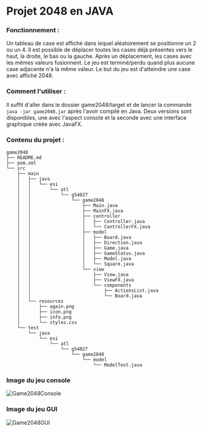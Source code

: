 # Projet 2048 en JAVA

### Fonctionnement :
Un tableau de case est affiché dans lequel aléatoirement se positionne un 2 ou un 4. Il est possible de déplacer toutes les cases déjà présentes vers le haut, la droite, le bas ou la gauche. Après un déplacement, les cases avec les mêmes valeurs fusionnent. Le jeu est terminé/perdu quand plus aucune case adjacente n'a la même valeur. Le but du jeu est d'atteindre une case avec affiché 2048. 

### Comment l'utiliser :
Il suffit d'aller dans le dossier game2048/target et de lancer la commande `java -jar game2048.jar` après l'avoir compilé en Java. Deux versions sont disponibles, une avec l'aspect console et la seconde avec une interface graphique créée avec JavaFX.

### Contenu du projet :
```
game2048
├── README.md
├── pom.xml
└── src
    ├── main
    │   ├── java
    │   │   └── esi
    │   │       └── atl
    │   │           └── g54027
    │   │               └── game2048
    │   │                   ├── Main.java
    │   │                   ├── MainFX.java
    │   │                   ├── controller
    │   │                   │   ├── Controller.java
    │   │                   │   └── ControllerFX.java
    │   │                   ├── model
    │   │                   │   ├── Board.java
    │   │                   │   ├── Direction.java
    │   │                   │   ├── Game.java
    │   │                   │   ├── GameStatus.java
    │   │                   │   ├── Model.java
    │   │                   │   └── Square.java
    │   │                   └── view
    │   │                       ├── View.java
    │   │                       ├── ViewFX.java
    │   │                       └── components
    │   │                           ├── ActionsList.java
    │   │                           └── Board.java
    │   └── resources
    │       ├── again.png
    │       ├── icon.png
    │       ├── info.png
    │       └── styles.css
    └── test
        └── java
            └── esi
                └── atl
                    └── g54027
                        └── game2048
                            └── model
                                └── ModelTest.java
```
###  Image du jeu console ###
![Game2048Console](https://www.zupimages.net/up/20/44/3j04.png)

### Image du jeu GUI ###
![Game2048GUI](https://nsa40.casimages.com/img/2020/12/12/201212032648570274.png)